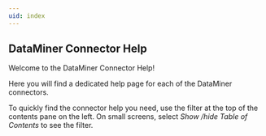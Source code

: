 ```yaml
---
uid: index
---
```


## DataMiner Connector Help

Welcome to the DataMiner Connector Help!

Here you will find a dedicated help page for each of the DataMiner connectors.

To quickly find the connector help you need, use the filter at the top of the contents pane on the left. On small screens, select *Show /hide Table of Contents* to see the filter.
